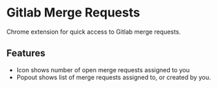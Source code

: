 # Gitlab Merge Requests

Chrome extension for quick access to Gitlab merge requests.

## Features
- Icon shows number of open merge requests assigned to you
- Popout shows list of merge requests assigned to, or created by you.
